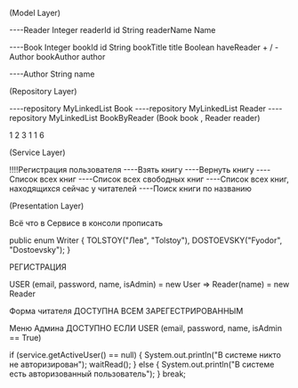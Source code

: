 (Model Layer)

----Reader 
    Integer readerId id
    String readerName Name 

----Book 
    Integer bookId id
    String bookTitle title
    Boolean haveReader + / - 
    Author bookAuthor author

----Author
    String name

(Repository Layer)

----repository MyLinkedList Book
----repository MyLinkedList Reader
----repository MyLinkedList BookByReader (Book book , Reader reader)

1   2
3   1
1   6


(Service Layer)

!!!!Регистрация пользователя
----Взять книгу
----Вернуть книгу
----Список всех книг
----Список всех свободных книг
----Список всех книг, находящихся сейчас у читателей
----Поиск книги по названию

(Presentation Layer)

Всё что в Сервисе в консоли прописать 

public enum Writer { 
TOLSTOY("Лев", "Tolstoy"),
DOSTOEVSKY("Fyodor", "Dostoevsky");
}




РЕГИСТРАЦИЯ 

USER (email, password, name, isAdmin) = new User => Reader(name) = new Reader 


Форма читателя ДОСТУПНА ВСЕМ ЗАРЕГЕСТРИРОВАННЫМ 

Меню Админа ДОСТУПНО ЕСЛИ USER (email, password, name, isAdmin == True)









if (service.getActiveUser() == null) {
    System.out.println("В системе никто не авторизирован");
    waitRead();
        }
        else {
    System.out.println("В системе есть авторизованный пользователь");
    }
break;

















